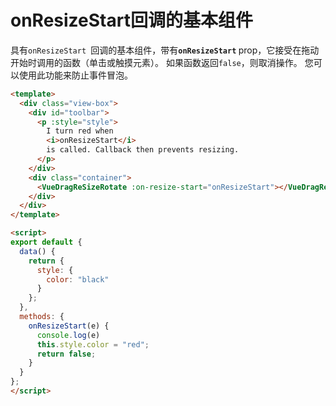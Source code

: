 # onResizeStart回调的基本组件

具有`onResizeStart `回调的基本组件，带有<b>`onResizeStart` </b> prop，它接受在拖动开始时调用的函数（单击或触摸元素）。 如果函数返回`false`，则取消操作。 您可以使用此功能来防止事件冒泡。


```html
<template>
  <div class="view-box">
    <div id="toolbar">
      <p :style="style">
        I turn red when
        <i>onResizeStart</i>
        is called. Callback then prevents resizing.
      </p>
    </div>
    <div class="container">
      <VueDragReSizeRotate :on-resize-start="onResizeStart"></VueDragReSizeRotate>
    </div>
  </div>
</template>

<script>
export default {
  data() {
    return {
      style: {
        color: "black"
      }
    };
  },
  methods: {
    onResizeStart(e) {
      console.log(e)
      this.style.color = "red";
      return false;
    }
  }
};
</script>
```
